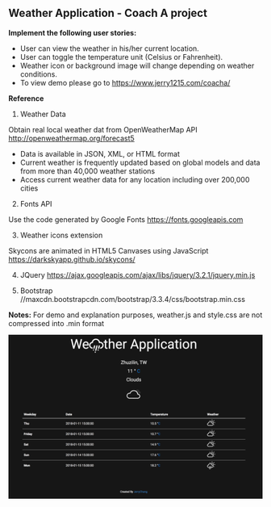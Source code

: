 ## Weather Application - Coach A project

**Implement the following user stories:**

* User can view the weather in his/her current location.
* User can toggle the temperature unit (Celsius or Fahrenheit).
* Weather icon or background image will change depending on weather conditions.
* To view demo please go to https://www.jerry1215.com/coacha/

**Reference**

1. Weather Data

Obtain real local weather dat from OpenWeatherMap API
http://openweathermap.org/forecast5

* Data is available in JSON, XML, or HTML format
* Current weather is frequently updated based on global models and data from more than 40,000 weather stations
* Access current weather data for any location including over 200,000 cities

2. Fonts API

Use the code generated by Google Fonts
https://fonts.googleapis.com

3. Weather icons extension

Skycons are animated in HTML5 Canvases using JavaScript
https://darkskyapp.github.io/skycons/

4. JQuery 
https://ajax.googleapis.com/ajax/libs/jquery/3.2.1/jquery.min.js

5. Bootstrap 
//maxcdn.bootstrapcdn.com/bootstrap/3.3.4/css/bootstrap.min.css


**Notes:**
For demo and explanation purposes, weather.js and style.css are not compressed into .min format



![Screen Shot](screenshot.png?raw=true "Title")

